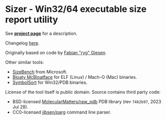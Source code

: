 # Sizer - Win32/64 executable size report utility

See [**project page**](https://aras-p.info/projSizer.html) for a description.

Changelog [here](changelog.md).

Originally based on code by [Fabian "ryg" Giesen](http://farbrausch.com/~fg/).

Other similar tools:
* [SizeBench](https://devblogs.microsoft.com/performance-diagnostics/sizebench-a-new-tool-for-analyzing-windows-binary-size/) from Microsoft.
* [Bloaty McBloatface](https://github.com/google/bloaty) for ELF (Linux) / Mach-O (Mac) binaries.
* [SymbolSort](https://github.com/adrianstone55/SymbolSort) for Win32/PDB binaries.

License of the tool itself is public domain. Source contains third party code:
- BSD-licensed [MolecularMatters/raw_pdb](https://github.com/MolecularMatters/raw_pdb) PDB library (rev `74b2b97`, 2023 Jul 28).
- CC0-licensed [jibsen/parg](https://github.com/jibsen/parg) command line parser.
